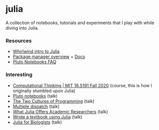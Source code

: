 # julia

A collection of notebooks, tutorials and experiments that I play with while diving into Julia.

### Resources
* [Whirlwind intro to Julia](https://www.youtube.com/watch?v=8h8rQyEpiZA&t=7898s)
* [Package manager overview](https://www.youtube.com/watch?v=76KL8aSz0Sg) + [Docs](https://pkgdocs.julialang.org/v1/)
* [Pluto Notebooks FAQ](https://github.com/fonsp/Pluto.jl/wiki)

### Interesting
* [Computational Thinking | MIT 18.S191 Fall 2020](https://www.youtube.com/playlist?list=PLP8iPy9hna6Q2Kr16aWPOKE0dz9OnsnIJ) (course, this is how I originally stumbled upon Julia)
* [Pluto notebooks](https://www.youtube.com/watch?v=IAF8DjrQSSk) (talk)
* [The Two Cultures of Programming](https://www.youtube.com/watch?v=C3iR_PknlFc) (talk)
* [Multiple dispatch](https://www.youtube.com/watch?v=kc9HwsxE1OY&t=1544s) (talk)
* [What Julia Offers Academic Researchers](https://www.youtube.com/watch?v=C4dMYHzW-SY&t=443s) (talk)
* [Wrote a textbook using Julia](https://www.youtube.com/watch?v=ofWy5kaZU3g) (talk)
* [Julia for Biologists](https://www.youtube.com/watch?v=gRj7E5kYG1I&t=1937s) (talk)
